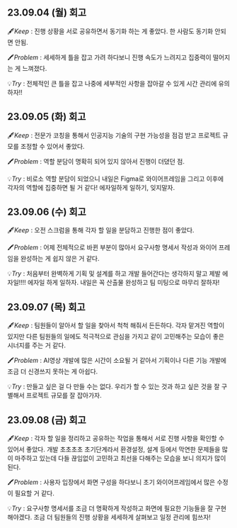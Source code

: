 ## 23.09.04 (월) 회고

🖋️*Keep* : 진행 상황을 서로 공유하면서 동기화 하는 게 좋았다. 한 사람도 동기화 안되면 안됨.

🖍️*Problem* : 세세하게 틀을 잡고 가려 하다보니 진행 속도가 느려지고 집중력이 떨어지는 게 느껴졌다. 

💡*Try* :  전체적인 큰 틀을 잡고 나중에 세부적인 사항을 잡아갈 수 있게 시간 관리에 유의하자!!

## 23.09.05 (화) 회고

🖋️*Keep* : 전문가 코칭을 통해서 인공지능 기술의 구현 가능성을 점검 받고 프로젝트 규모를 조정할 수 있어서 좋았다. 

🖍️*Problem* : 역할 분담이 명확히 되어 있지 않아서 진행이 더뎠던 점. 

💡*Try* :  비로소 역할 분담이 되었으니 내일은 Figma로 와이어프레임을 그리고 이후에 각자의 역할에 집중하면 될 거 같다! 에자일하게 일하기, 잊지말자.

## 23.09.06 (수) 회고

🖋️*Keep* : 오전 스크럼을 통해 각자 할 일을 분담하고 진행한 점이 좋았다. 

🖍️*Problem* : 어제 전체적으로 바뀐 부분이 많아서 요구사항 명세서 작성과 와이어 프레임을 완성하는 게 쉽지 않은 거 같다. 

💡*Try* :  처음부터 완벽하게 기획 및 설계를 하고 개발 들어간다는 생각하지 말고 제발 에자일!!!! 에자일 하게 일하자. 내일은 꼭 산출물 완성하고 팀 미팅으로 마무리 잘하자!

## 23.09.07 (목) 회고

🖋️*Keep* : 팀원들이 알아서 할 일을 찾아서 척척 해줘서 든든하다. 각자 맡겨진 역할이 있지만 다른 팀원들의 일에도 적극적으로 관심을 가지고 같이 고민해주는 모습이 좋은 시너지를 주는 거 같다. 

🖍️*Problem* : AI영상 개발에 많은 시간이 소요될 거 같아서 기획이나 다른 기능 개발에 조금 더 신경쓰지 못하는 게 아쉽다. 

💡*Try* :  만들고 싶은 걸 다 만들 수는 없다. 우리가 할 수 있는 것과 하고 싶은 것을 잘 구별해서 프로젝트 규모를 잘 잡아가자.


## 23.09.08 (금) 회고

🖋️*Keep* : 각자 할 일을 정리하고 공유하는 작업을 통해서 서로 진행 사항을 확인할 수 있어서 좋았다. 개발 초초초초 초기단계라서 환경설정, 설계 등에서 막연한 문제들을 많이 마주하고 있는데 다들 끊임없이 고민하고 최선을 다해주는 모습을 보니 의지가 많이 된다. 

🖍️*Problem* : 사용자 입장에서 화면 구성을 하다보니 초기 와이어프레임에서 많은 수정이 필요할 거 같다. 

💡*Try* :  요구사항 명세서를 조금 더 명확하게 작성하고 화면에 필요한 기능들을 잘 구현해야겠다. 조금 더 팀원들의 진행 상황을 세세하게 살펴보고 일정 관리에 힘쓰자!



